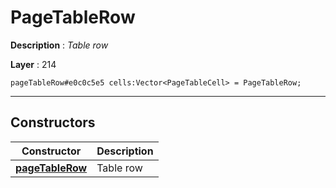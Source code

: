 # PageTableRow

**Description** : *Table row*

**Layer** : 214

```tl
pageTableRow#e0c0c5e5 cells:Vector<PageTableCell> = PageTableRow;
```

---

## Constructors

| Constructor | Description |
| :---: | :--- |
| [**pageTableRow**](constructor/pageTableRow) | Table row |